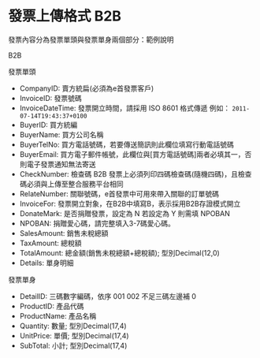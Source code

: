 # 發票上傳格式 B2B

發票內容分為發票單頭與發票單身兩個部分：範例說明

B2B

發票單頭

* CompanyID: 賣方統扁\(必須為e首發票客戶\)
* InvoiceID: 發票號碼
* InvoiceDateTime: 發票開立時間，請採用 ISO 8601 格式傳遞 例如： `2011-07-14T19:43:37+0100`
* BuyerID: 買方統編
* BuyerName: 買方公司名稱
* BuyerTelNo: 買方電話號碼，若要傳送簡訊則此欄位填寫行動電話號碼
* BuyerEmail: 買方電子郵件帳號，此欄位與\[買方電話號碼\]兩者必填其一，否則電子發票通知無法寄送
* CheckNumber: 檢查碼 B2B 發票上必須列印四碼檢查碼\(隨機四碼\)，且檢查碼必須與上傳至整合服務平台相同
* RelateNumber: 關聯號碼，e首發票中可用來帶入關聯的訂單號碼
* InvoiceFor: 發票開立對象，在B2B中填寫B，表示採用B2B存證模式開立
* DonateMark: 是否捐贈發票，設定為 N 若設定為 Y 則需填 NPOBAN
* NPOBAN: 捐贈愛心碼，請完整填入3-7碼愛心碼。
* SalesAmount: 銷售未稅總額
* TaxAmount: 總稅額
* TotalAmount: 總金額\(銷售未稅總額+總稅額\); 型別Decimal\(12,0\)
* Details: 單身明細

發票單身

* DetailID: 三碼數字編碼，依序 001 002 不足三碼左邊補 0
* ProductID: 產品代碼
* ProductName: 產品名稱
* Quantity: 數量; 型別Decimal\(17,4\)
* UnitPrice: 單價; 型別Decimal\(17,4\)
* SubTotal: 小計; 型別Decimal\(17,4\) 


